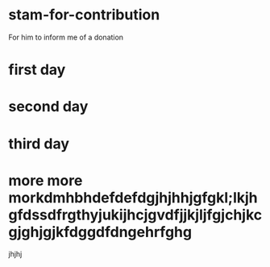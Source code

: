 # stam-for-contribution
For him to inform me of a donation

# first day
# second day
# third day
# more more morkdmhbhdefdefdgjhjhhjgfgkl;lkjhgfdssdfrgthyjukijhcjgvdfjjkjljfgjchjkcgjghjgjkfdggdfdngehrfghg
jhjhj

